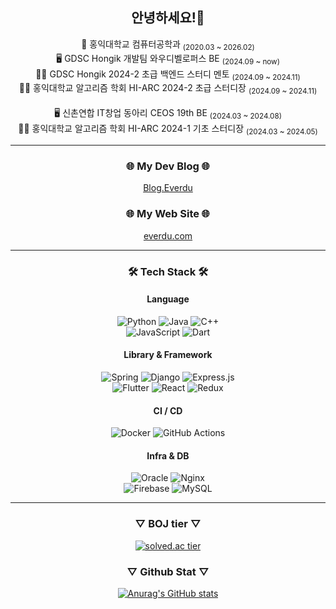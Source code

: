<div align="center">
  
  ## 안녕하세요!👋 

  <div align="center">
      🏫 홍익대학교 컴퓨터공학과 <sub>(2020.03 ~ 2026.02)</sub><br/>
      🖥️ GDSC Hongik 개발팀 와우디벨로퍼스 BE <sub>(2024.09 ~ now)</sub><br/>
      👨‍🏫 GDSC Hongik 2024-2 초급 백엔드 스터디 멘토 <sub>(2024.09 ~ 2024.11)</sub><br/>
      👨‍🏫 홍익대학교 알고리즘 학회 HI-ARC 2024-2 초급 스터디장 <sub>(2024.09 ~ 2024.11)</sub><br/>
      <br/>
      🖥️ 신촌연합 IT창업 동아리 CEOS 19th BE <sub>(2024.03 ~ 2024.08)</sub><br/>
      👨‍🏫 홍익대학교 알고리즘 학회 HI-ARC 2024-1 기초 스터디장 <sub>(2024.03 ~ 2024.05)</sub>
  </div>  

  <hr>
  
  ### 🌐 My Dev Blog  🌐
  [Blog.Everdu](https://chinpa.tistory.com/)
  
  ### 🌐 My Web Site  🌐
  [everdu.com](http://www.everdu.com/)

  <hr>

  ### 🛠️ Tech Stack 🛠️

  #### Language
  ![Python](https://img.shields.io/badge/python-3670A0?style=for-the-badge&logo=python&logoColor=ffdd54)
  ![Java](https://img.shields.io/badge/java-%23ED8B00.svg?style=for-the-badge&logo=openjdk&logoColor=white)
  ![C++](https://img.shields.io/badge/c++-%2300599C.svg?style=for-the-badge&logo=c%2B%2B&logoColor=white)
  <br>
  ![JavaScript](https://img.shields.io/badge/javascript-%23323330.svg?style=for-the-badge&logo=javascript&logoColor=%23F7DF1E)
  ![Dart](https://img.shields.io/badge/dart-%230175C2.svg?style=for-the-badge&logo=dart&logoColor=white)

  #### Library & Framework
  ![Spring](https://img.shields.io/badge/spring-%236DB33F.svg?style=for-the-badge&logo=spring&logoColor=white)
  ![Django](https://img.shields.io/badge/django-%23092E20.svg?style=for-the-badge&logo=django&logoColor=white)
  ![Express.js](https://img.shields.io/badge/express.js-%23404d59.svg?style=for-the-badge&logo=express&logoColor=%2361DAFB)
  <br>
  ![Flutter](https://img.shields.io/badge/Flutter-%2302569B.svg?style=for-the-badge&logo=Flutter&logoColor=white)
  ![React](https://img.shields.io/badge/react-%2320232a.svg?style=for-the-badge&logo=react&logoColor=%2361DAFB)
  ![Redux](https://img.shields.io/badge/redux-%23593d88.svg?style=for-the-badge&logo=redux&logoColor=white)

  #### CI / CD
  ![Docker](https://img.shields.io/badge/docker-%230db7ed.svg?style=for-the-badge&logo=docker&logoColor=white)
  ![GitHub Actions](https://img.shields.io/badge/github%20actions-%232671E5.svg?style=for-the-badge&logo=githubactions&logoColor=white)

  #### Infra & DB
  ![Oracle](https://img.shields.io/badge/Oracle-F80000?style=for-the-badge&logo=oracle&logoColor=white)
  ![Nginx](https://img.shields.io/badge/nginx-%23009639.svg?style=for-the-badge&logo=nginx&logoColor=white)
  <br>
  ![Firebase](https://img.shields.io/badge/firebase-a08021?style=for-the-badge&logo=firebase&logoColor=ffcd34)
  ![MySQL](https://img.shields.io/badge/mysql-4479A1.svg?style=for-the-badge&logo=mysql&logoColor=white)

  <hr>
  
  ### ▽  BOJ tier  ▽  
  [![solved.ac tier](http://mazassumnida.wtf/api/generate_badge?boj=kckc0608)](https://solved.ac/kckc0608)
  
  ### ▽  Github Stat  ▽   
  [![Anurag's GitHub stats](https://github-readme-stats.vercel.app/api?username=kckc0608)](https://github.com/anuraghazra/github-readme-stats)
</div>
